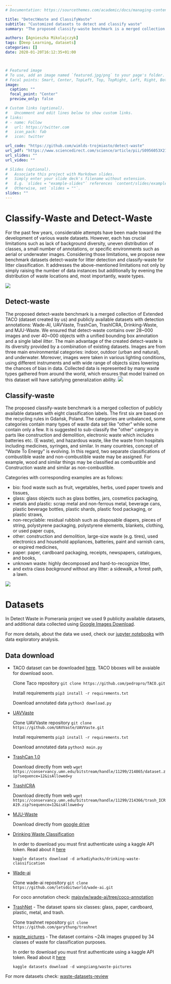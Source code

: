 ```yaml
---
# Documentation: https://sourcethemes.com/academic/docs/managing-content/

title: "DetectWaste and ClassifyWaste"
subtitle: "Customized datasets to detect and classify waste"
summary: "The proposed classify-waste benchmark is a merged collection of publicly available datasets with eight classification labels. The proposed detect-waste benchmark is a merged collection of Extended TACO (dataset created by us) and publicly available datasets with detection annotations: Wade-AI, UAVVaste, TrashCan, TrashICRA, Drinking-Waste, and MJU-Waste. "

authors: [Agnieszka Mikolajczyk]
tags: [Deep Learning, datasets]
categories: []
date: 2020-01-20T16:12:35+01:00



# Featured image
# To use, add an image named `featured.jpg/png` to your page's folder.
# Focal points: Smart, Center, TopLeft, Top, TopRight, Left, Right, BottomLeft, Bottom, BottomRight.
image:
  caption: ""
  focal_point: "Center"
  preview_only: false

# Custom links (optional).
#   Uncomment and edit lines below to show custom links.
# links:
# - name: Follow
#   url: https://twitter.com
#   icon_pack: fab
#   icon: twitter

url_code: "https://github.com/wimlds-trojmiasto/detect-waste"
url_pdf: "https://www.sciencedirect.com/science/article/pii/S0956053X21006474"
url_slides: ""
url_video: ""

# Slides (optional).
#   Associate this project with Markdown slides.
#   Simply enter your slide deck's filename without extension.
#   E.g. `slides = "example-slides"` references `content/slides/example-slides.md`.
#   Otherwise, set `slides = ""`.
slides: ""
---
```

# Classify-Waste and Detect-Waste
For the past few years, considerable attempts have been made toward the development of various waste datasets. However, each has crucial limitations such as lack of background diversity, uneven distribution of classes, a small number of annotations, or specific environments such as aerial or underwater images. Considering those limitations, we propose new benchmark datasets detect-waste for litter detection and classify-waste for litter classification. It addresses the above-mentioned limitations not only by simply raising the number of data instances but additionally by evening the distribution of waste locations and, most importantly, waste types. 

 ![](images/examples.png)

## Detect-waste
The proposed detect-waste benchmark is a merged collection of Extended TACO (dataset created by us) and publicly available datasets with detection annotations: Wade-AI, UAVVaste, TrashCan, TrashICRA, Drinking-Waste, and MJU-Waste. We ensured that detect-waste contains over 28~000 images and over 40~000 objects with a unified bounding box annotation and a single label *litter*. The main advantage of the created detect-waste is its diversity provided by a combination of existing datasets. Images are from three main environmental categories: indoor, outdoor (urban and natural), and underwater. Moreover, images were taken in various lighting conditions, using different instruments and with wide range of objects sizes lowering the chances of bias in data. Collected data is represented by many waste types gathered from around the world, which ensures that model trained on this dataset will have satisfying generalization ability. 
 ![](images/detectwaste.png)
 
## Classify-waste
The proposed classify-waste benchmark is a merged collection of publicly available datasets with eight classification labels.
The first six are based on the recycling rules in Gdańsk, Poland. The categories are unbalanced, some categories contain many types of waste data set like "other" while some contain only a few. It is suggested to sub-classify the "other" category in parts like construction and demolition, electronic waste which includes batteries etc. (E waste), and hazardous waste, like the waste from hospitals including medicines, syringes, and similar. In many countries, concept of "Waste To Energy" is evolving. In this regard, two separate classifications of combustible waste and non-combustible waste may be assigned. For example, wood and similar things may be classified as combustible and Construction waste and similar as non-combustible.

Categories with corresponding examples are as follows:

* bio: food waste such as fruit, vegetables, herbs, used paper towels and tissues,
* glass: glass objects such as glass bottles, jars, cosmetics packaging, 
* metals and plastic: scrap metal and non-ferrous metal, beverage cans, plastic beverage bottles, plastic shards, plastic food packaging, or plastic straws, 
* non-recyclable: residual rubbish such as disposable diapers, pieces of string, polystyrene packaging, polystyrene elements, blankets, clothing, or used paper cups,
* other: construction and demolition, large-size waste (e.g. tires), used electronics and household appliances, batteries, paint and varnish cans, or expired medicines, 
* paper: paper, cardboard packaging, receipts, newspapers, catalogues, and books, 
* unknown waste: highly decomposed and hard-to-recognize litter,
* and extra class *background* without any litter: a sidewalk, a forest path, a lawn.

 ![](images/classifywaste.png)

# Datasets

In Detect Waste in Pomerania project we used 9 publicity available datasets, and additional data collected using [Google Images Download](https://github.com/hardikvasa/google-images-download).

For more details, about the data we used, check our [jupyter notebooks](https://github.com/wimlds-trojmiasto/detect-waste/tree/main/notebooks) with data exploratory analysis.

## Data download
* TACO dataset can be downloaded [here](http://tacodataset.org/). TACO bboxes will be avaiable for download soon.

    Clone Taco repository
        `git clone https://github.com/pedropro/TACO.git`

    Install requirements
        `pip3 install -r requirements.txt`

    Download annotated data
        `python3 download.py`

* [UAVVaste](https://github.com/UAVVaste/UAVVaste)

    Clone UAVVaste repository
        `git clone https://github.com/UAVVaste/UAVVaste.git`

    Install requirements
        `pip3 install -r requirements.txt`

    Download annotated data
        `python3 main.py`

* [TrashCan 1.0](https://conservancy.umn.edu/handle/11299/214865)

    Download directly from web
    `wget https://conservancy.umn.edu/bitstream/handle/11299/214865/dataset.zip?sequence=12&isAllowed=y`

* [TrashICRA](https://conservancy.umn.edu/handle/11299/214366)

    Download directly from web
    `wget https://conservancy.umn.edu/bitstream/handle/11299/214366/trash_ICRA19.zip?sequence=12&isAllowed=y`

* [MJU-Waste](https://github.com/realwecan/mju-waste/)

    Download directly from [google drive](https://drive.google.com/file/d/1o101UBJGeeMPpI-DSY6oh-tLk9AHXMny/view)

* [Drinking Waste Classification](https://www.kaggle.com/arkadiyhacks/drinking-waste-classification)

    In order to download you must first authenticate using a kaggle API token. Read about it [here](https://www.kaggle.com/docs/api#getting-started-installation-&-authentication)

    `kaggle datasets download -d arkadiyhacks/drinking-waste-classification`

* [Wade-ai](https://github.com/letsdoitworld/wade-ai/tree/master/Trash_Detection)

    Clone wade-ai repository
        `git clone https://github.com/letsdoitworld/wade-ai.git`

    For coco annotation check: [majsylw/wade-ai/tree/coco-annotation](https://github.com/majsylw/wade-ai/tree/coco-annotation/Trash_Detection/trash/dataset)

* [TrashNet](https://github.com/garythung/trashnet) - The dataset spans six classes: glass, paper, cardboard, plastic, metal, and trash.

    Clone trashnet repository
        `git clone https://github.com/garythung/trashnet`

* [waste_pictures](https://www.kaggle.com/wangziang/waste-pictures) - The dataset contains ~24k images grupped by 34 classes of waste for classification purposes.

    In order to download you must first authenticate using a kaggle API token. Read about it [here](https://www.kaggle.com/docs/api#getting-started-installation-&-authentication)

    `kaggle datasets download -d wangziang/waste-pictures`

For more datasets check: [waste-datasets-review](https://github.com/AgaMiko/waste-datasets-review)
